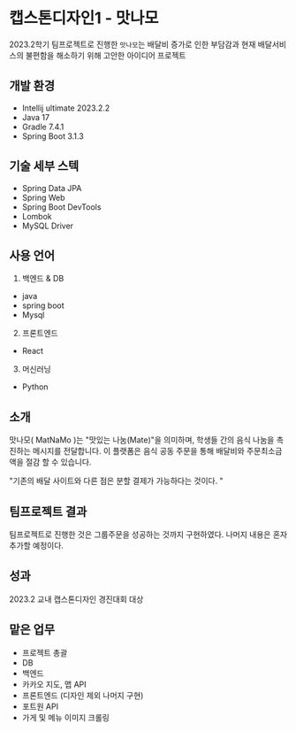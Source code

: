 # 캡스톤디자인1 - 맛나모 
2023.2학기 팀프로젝트로 진행한 `맛나모`는 배달비 증가로 인한 부담감과 현재 배달서비스의 불편함을 해소하기 위해 고안한 아이디어 프로젝트

## 개발 환경 
- Intellij ultimate 2023.2.2
- Java 17
- Gradle 7.4.1
- Spring Boot 3.1.3

## 기술 세부 스텍
- Spring Data JPA
- Spring Web
- Spring Boot DevTools
- Lombok
- MySQL Driver

## 사용 언어 
1. 백엔드 & DB
 - java
 - spring boot
 - Mysql
    
2. 프론트엔드
 - React
    
3. 머신러닝
 - Python

## 소개 
맛나모( MatNaMo )는 "맛있는 나눔(Mate)"을 의미하며,
학생들 간의 음식 나눔을 촉진하는 메시지를 전달합니다.
이 플랫폼은 음식 공동 주문을 통해 배달비와 주문최소금액을 절감 할 수 있습니다.

"기존의 배달 사이트와 다른 점은 분할 결제가 가능하다는 것이다. "

## 팀프로젝트 결과 
팀프로젝트로 진행한 것은 그룹주문을 성공하는 것까지 구현하였다. 나머지 내용은 혼자 추가할 예정이다. 

## 성과
2023.2 교내 캡스톤디자인 경진대회 대상 

## 맡은 업무 
- 프로젝트 총괄
- DB
- 백엔드
- 카카오 지도, 맵 API
- 프론트엔드 (디자인 제외 나머지 구현)
- 포트원 API
- 가게 및 메뉴 이미지 크롤링
